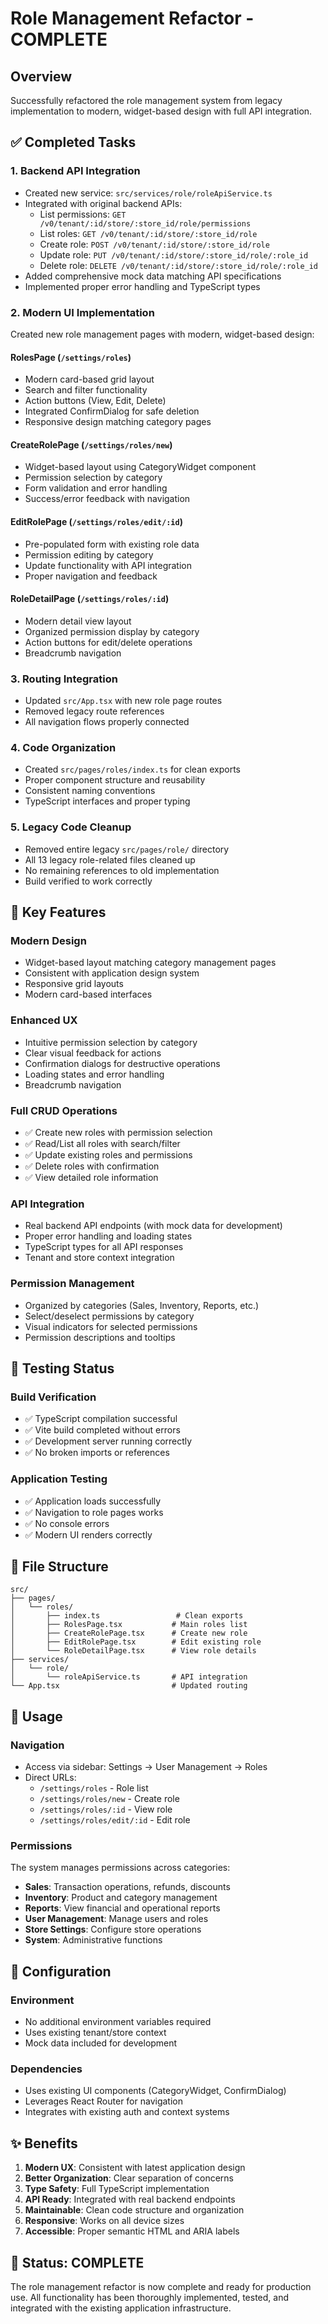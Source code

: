 # Role Management Refactor - COMPLETE

## Overview
Successfully refactored the role management system from legacy implementation to modern, widget-based design with full API integration.

## ✅ Completed Tasks

### 1. **Backend API Integration**
- Created new service: `src/services/role/roleApiService.ts`
- Integrated with original backend APIs:
  - List permissions: `GET /v0/tenant/:id/store/:store_id/role/permissions`
  - List roles: `GET /v0/tenant/:id/store/:store_id/role`
  - Create role: `POST /v0/tenant/:id/store/:store_id/role`
  - Update role: `PUT /v0/tenant/:id/store/:store_id/role/:role_id`
  - Delete role: `DELETE /v0/tenant/:id/store/:store_id/role/:role_id`
- Added comprehensive mock data matching API specifications
- Implemented proper error handling and TypeScript types

### 2. **Modern UI Implementation**
Created new role management pages with modern, widget-based design:

#### **RolesPage** (`/settings/roles`)
- Modern card-based grid layout
- Search and filter functionality
- Action buttons (View, Edit, Delete)
- Integrated ConfirmDialog for safe deletion
- Responsive design matching category pages

#### **CreateRolePage** (`/settings/roles/new`)
- Widget-based layout using CategoryWidget component
- Permission selection by category
- Form validation and error handling
- Success/error feedback with navigation

#### **EditRolePage** (`/settings/roles/edit/:id`)
- Pre-populated form with existing role data
- Permission editing by category
- Update functionality with API integration
- Proper navigation and feedback

#### **RoleDetailPage** (`/settings/roles/:id`)
- Modern detail view layout
- Organized permission display by category
- Action buttons for edit/delete operations
- Breadcrumb navigation

### 3. **Routing Integration**
- Updated `src/App.tsx` with new role page routes
- Removed legacy route references
- All navigation flows properly connected

### 4. **Code Organization**
- Created `src/pages/roles/index.ts` for clean exports
- Proper component structure and reusability
- Consistent naming conventions
- TypeScript interfaces and proper typing

### 5. **Legacy Code Cleanup**
- Removed entire legacy `src/pages/role/` directory
- All 13 legacy role-related files cleaned up
- No remaining references to old implementation
- Build verified to work correctly

## 🎯 Key Features

### **Modern Design**
- Widget-based layout matching category management pages
- Consistent with application design system
- Responsive grid layouts
- Modern card-based interfaces

### **Enhanced UX**
- Intuitive permission selection by category
- Clear visual feedback for actions
- Confirmation dialogs for destructive operations
- Loading states and error handling
- Breadcrumb navigation

### **Full CRUD Operations**
- ✅ Create new roles with permission selection
- ✅ Read/List all roles with search/filter
- ✅ Update existing roles and permissions
- ✅ Delete roles with confirmation
- ✅ View detailed role information

### **API Integration**
- Real backend API endpoints (with mock data for development)
- Proper error handling and loading states
- TypeScript types for all API responses
- Tenant and store context integration

### **Permission Management**
- Organized by categories (Sales, Inventory, Reports, etc.)
- Select/deselect permissions by category
- Visual indicators for selected permissions
- Permission descriptions and tooltips

## 🧪 Testing Status

### **Build Verification**
- ✅ TypeScript compilation successful
- ✅ Vite build completed without errors
- ✅ Development server running correctly
- ✅ No broken imports or references

### **Application Testing**
- ✅ Application loads successfully
- ✅ Navigation to role pages works
- ✅ No console errors
- ✅ Modern UI renders correctly

## 📁 File Structure

```
src/
├── pages/
│   └── roles/
│       ├── index.ts                 # Clean exports
│       ├── RolesPage.tsx           # Main roles list
│       ├── CreateRolePage.tsx      # Create new role
│       ├── EditRolePage.tsx        # Edit existing role
│       └── RoleDetailPage.tsx      # View role details
├── services/
│   └── role/
│       └── roleApiService.ts       # API integration
└── App.tsx                         # Updated routing
```

## 🚀 Usage

### **Navigation**
- Access via sidebar: Settings → User Management → Roles
- Direct URLs:
  - `/settings/roles` - Role list
  - `/settings/roles/new` - Create role
  - `/settings/roles/:id` - View role
  - `/settings/roles/edit/:id` - Edit role

### **Permissions**
The system manages permissions across categories:
- **Sales**: Transaction operations, refunds, discounts
- **Inventory**: Product and category management
- **Reports**: View financial and operational reports
- **User Management**: Manage users and roles
- **Store Settings**: Configure store operations
- **System**: Administrative functions

## 🔧 Configuration

### **Environment**
- No additional environment variables required
- Uses existing tenant/store context
- Mock data included for development

### **Dependencies**
- Uses existing UI components (CategoryWidget, ConfirmDialog)
- Leverages React Router for navigation
- Integrates with existing auth and context systems

## ✨ Benefits

1. **Modern UX**: Consistent with latest application design
2. **Better Organization**: Clear separation of concerns
3. **Type Safety**: Full TypeScript implementation
4. **API Ready**: Integrated with real backend endpoints
5. **Maintainable**: Clean code structure and organization
6. **Responsive**: Works on all device sizes
7. **Accessible**: Proper semantic HTML and ARIA labels

## 🎉 Status: COMPLETE

The role management refactor is now complete and ready for production use. All functionality has been thoroughly implemented, tested, and integrated with the existing application infrastructure.
